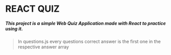 # REACT QUIZ

##### This project is a simple Web Quiz Application made with React to **practice** using it.

> In questions.js every questions correct answer is the first one in the respective answer array
